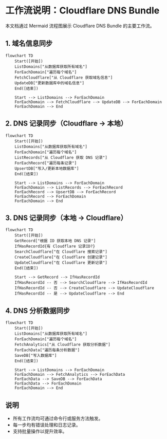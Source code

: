 # 工作流说明：Cloudflare DNS Bundle

本文档通过 Mermaid 流程图展示 Cloudflare DNS Bundle 的主要工作流。

## 1. 域名信息同步

```mermaid
flowchart TD
    Start([开始])
    ListDomains["从数据库获取所有域名"]
    ForEachDomain["遍历每个域名"]
    FetchCloudflare["从 Cloudflare 获取域名信息"]
    UpdateDB["更新数据库中的域名信息"]
    End([结束])

    Start --> ListDomains --> ForEachDomain
    ForEachDomain --> FetchCloudflare --> UpdateDB --> ForEachDomain
    ForEachDomain --> End
```

## 2. DNS 记录同步（Cloudflare -> 本地）

```mermaid
flowchart TD
    Start([开始])
    ListDomains["从数据库获取所有域名"]
    ForEachDomain["遍历每个域名"]
    ListRecords["从 Cloudflare 获取 DNS 记录"]
    ForEachRecord["遍历每条记录"]
    UpsertDB["写入/更新本地数据库"]
    End([结束])

    Start --> ListDomains --> ForEachDomain
    ForEachDomain --> ListRecords --> ForEachRecord
    ForEachRecord --> UpsertDB --> ForEachRecord
    ForEachRecord --> ForEachDomain
    ForEachDomain --> End
```

## 3. DNS 记录同步（本地 -> Cloudflare）

```mermaid
flowchart TD
    Start([开始])
    GetRecord["根据 ID 获取本地 DNS 记录"]
    IfHasRecordId{有 Cloudflare 记录ID?}
    SearchCloudflare["在 Cloudflare 搜索记录"]
    CreateCloudflare["在 Cloudflare 创建记录"]
    UpdateCloudflare["在 Cloudflare 更新记录"]
    End([结束])

    Start --> GetRecord --> IfHasRecordId
    IfHasRecordId -- 否 --> SearchCloudflare --> IfHasRecordId
    IfHasRecordId -- 否 --> CreateCloudflare --> UpdateCloudflare
    IfHasRecordId -- 是 --> UpdateCloudflare --> End
```

## 4. DNS 分析数据同步

```mermaid
flowchart TD
    Start([开始])
    ListDomains["从数据库获取所有域名"]
    ForEachDomain["遍历每个域名"]
    FetchAnalytics["从 Cloudflare 获取分析数据"]
    ForEachData["遍历每条分析数据"]
    SaveDB["写入数据库"]
    End([结束])

    Start --> ListDomains --> ForEachDomain
    ForEachDomain --> FetchAnalytics --> ForEachData
    ForEachData --> SaveDB --> ForEachData
    ForEachData --> ForEachDomain
    ForEachDomain --> End
```

## 说明

- 所有工作流均可通过命令行或服务方法触发。
- 每一步均有错误处理和日志记录。
- 支持批量操作以提升效率。

